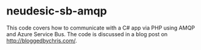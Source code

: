 neudesic-sb-amqp
================
This code covers how to communicate with a C# app via PHP using AMQP and Azure Service Bus.  The code is discussed in a blog post on http://bloggedbychris.com/.
